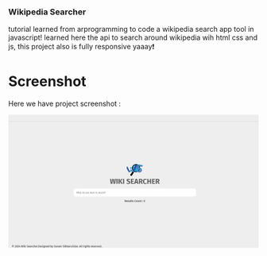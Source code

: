 
### Wikipedia Searcher
tutorial learned from arprogramming to code a wikipedia search app tool in javascript! learned here the api to search around wikipedia wih html css and js, this project also is fully responsive yaaay❗️

# Screenshot
Here we have project screenshot :

![screenshot](screenshot.jpeg)